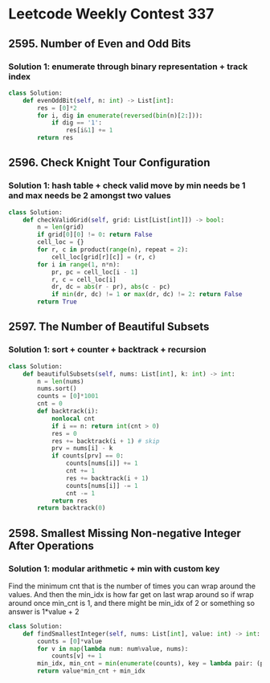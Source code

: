 # Leetcode Weekly Contest 337


## 2595. Number of Even and Odd Bits

### Solution 1:  enumerate through binary representation + track index

```py
class Solution:
    def evenOddBit(self, n: int) -> List[int]:
        res = [0]*2
        for i, dig in enumerate(reversed(bin(n)[2:])):
            if dig == '1':
                res[i&1] += 1
        return res
```

## 2596. Check Knight Tour Configuration

### Solution 1:  hash table + check valid move by min needs be 1 and max needs be 2 amongst two values

```py
class Solution:
    def checkValidGrid(self, grid: List[List[int]]) -> bool:
        n = len(grid)
        if grid[0][0] != 0: return False
        cell_loc = {}
        for r, c in product(range(n), repeat = 2):
            cell_loc[grid[r][c]] = (r, c)
        for i in range(1, n*n):
            pr, pc = cell_loc[i - 1]
            r, c = cell_loc[i]
            dr, dc = abs(r - pr), abs(c - pc)
            if min(dr, dc) != 1 or max(dr, dc) != 2: return False
        return True
```

## 2597. The Number of Beautiful Subsets

### Solution 1:  sort + counter + backtrack + recursion

```py
class Solution:
    def beautifulSubsets(self, nums: List[int], k: int) -> int:
        n = len(nums)
        nums.sort()
        counts = [0]*1001
        cnt = 0
        def backtrack(i):
            nonlocal cnt
            if i == n: return int(cnt > 0)
            res = 0
            res += backtrack(i + 1) # skip
            prv = nums[i] - k
            if counts[prv] == 0:
                counts[nums[i]] += 1
                cnt += 1
                res += backtrack(i + 1)
                counts[nums[i]] -= 1
                cnt -= 1
            return res
        return backtrack(0)
```

## 2598. Smallest Missing Non-negative Integer After Operations

### Solution 1:  modular arithmetic + min with custom key

Find the minimum cnt that is the number of times you can wrap around the values. And then the min_idx is how far get on last wrap around so if wrap around once min_cnt is 1, and there might be min_idx of 2 or something so answer is 1*value + 2

```py
class Solution:
    def findSmallestInteger(self, nums: List[int], value: int) -> int:
        counts = [0]*value
        for v in map(lambda num: num%value, nums):
            counts[v] += 1
        min_idx, min_cnt = min(enumerate(counts), key = lambda pair: (pair[1], pair[0]))
        return value*min_cnt + min_idx
```